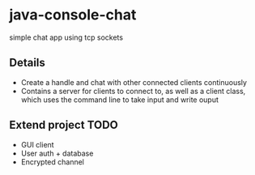 # java-console-chat
simple chat app using tcp sockets

## Details
- Create a handle and chat with other connected clients continuously 
- Contains a server for clients to connect to, as well as a client class, which uses the command line to take input and write ouput

## Extend project TODO
- GUI client
- User auth + database
- Encrypted channel 

